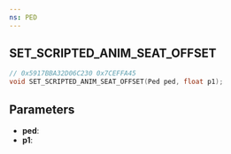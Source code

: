 ```yaml
---
ns: PED
---
```

## SET_SCRIPTED_ANIM_SEAT_OFFSET

```c
// 0x5917BBA32D06C230 0x7CEFFA45
void SET_SCRIPTED_ANIM_SEAT_OFFSET(Ped ped, float p1);
```


## Parameters
* **ped**: 
* **p1**: 

